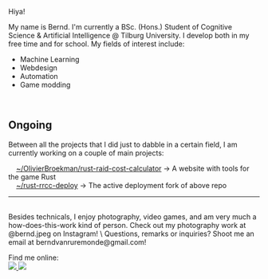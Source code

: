 Hiya!

My name is Bernd. I'm currently a BSc. (Hons.) Student of Cognitive Science & Artificial Intelligence @ Tilburg University. I develop both in my free time and for school.
My fields of interest include:  
  - Machine Learning  
  - Webdesign  
  - Automation   
  - Game modding
<br>  
<h2>Ongoing</h2>  
Between all the projects that I did just to dabble in a certain field, I am currently working on a couple of main projects:  
<br>
     
 &nbsp; &nbsp; [~/OlivierBroekman/rust-raid-cost-calculator](https://github.com/OlivierBroekman/rust-raid-cost-calculator) -> A website with tools for the game Rust <br>
 &nbsp; &nbsp; [~/rust-rrcc-deploy](https://github.com/FreezeSpell/rust-rrcc-deploy) -> The active deployment fork of above repo
 &nbsp; &nbsp; 


---
<br>
Besides technicals, I enjoy photography, video games, and am very much a how-does-this-work kind of person. Check out my photography work at @bernd.jpeg on Instagram!   
\
Questions, remarks or inquiries? Shoot me an email at berndvanruremonde@gmail.com!  

Find me online:
<a href="https://stackoverflow.com/users/22788538/bernd-van-ruremonde">  
<img src="https://img.shields.io/badge/Stack_Overflow-FE7A16?style=for-the-badge&logo=stack-overflow&logoColor=white">
</a><a href="https://www.linkedin.com/in/bernd-van-ruremonde-64b4161b3/">  <img src="https://img.shields.io/badge/LinkedIn-0077B5?style=for-the-badge&logo=linkedin&logoColor=white"></a>  
  